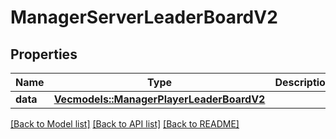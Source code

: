 # ManagerServerLeaderBoardV2

## Properties

Name | Type | Description | Notes
------------ | ------------- | ------------- | -------------
**data** | [**Vec<models::ManagerPlayerLeaderBoardV2>**](ManagerPlayerLeaderBoardV2.md) |  | 

[[Back to Model list]](../README.md#documentation-for-models) [[Back to API list]](../README.md#documentation-for-api-endpoints) [[Back to README]](../README.md)


